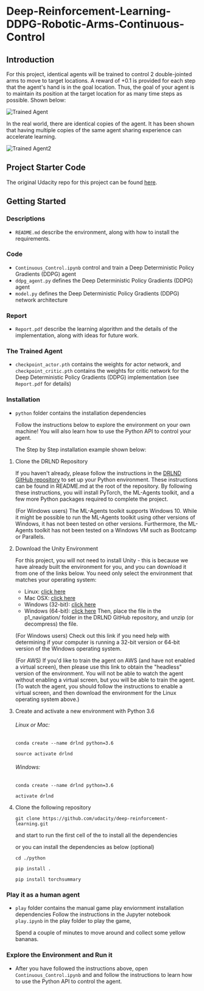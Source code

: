 # Deep-Reinforcement-Learning-DDPG-Robotic-Arms-Continuous-Control

[//]: # (Image References)

[image1]: https://github.com/Unity-Technologies/ml-agents/blob/master/docs/images/reacher.png "Trained Agent"

[image2]: https://github.com/timwu64/Deep-Reinforcement-Learning-DDPG-Robotic-Arms-Continuous-Control/blob/master/images/image8.gif "Trained Agent2"

## Introduction

For this project, identical agents will be trained to control 2 double-jointed arms to move to target locations. A reward of +0.1 is provided for each step that the agent's hand is in the goal location. Thus, the goal of your agent is to maintain its position at the target location for as many time steps as possible. Shown below:

![Trained Agent][image1]

In the real world, there are identical copies of the agent. It has been shown that having multiple copies of the same agent sharing experience can accelerate learning.

![Trained Agent2][image2]

## Project Starter Code

The original Udacity repo for this project can be found [here](https://github.com/udacity/deep-reinforcement-learning/tree/master/p2_continuous-control).

## Getting Started
### Descriptions
- `README.md` describe the environment, along with how to install the requirements.

### Code
- `Continuous_Control.ipynb` control and train a Deep Deterministic Policy Gradients (DDPG) agent
- `ddpg_agent.py` defines the Deep Deterministic Policy Gradients (DDPG) agent
- `model.py` defines the Deep Deterministic Policy Gradients (DDPG) network architecture

### Report
- `Report.pdf` describe the learning algorithm and the details of the implementation, along with ideas for future work.

### The Trained Agent
- `checkpoint_actor.pth` contains the weights for actor network, and `checkpoint_critic.pth` contains the weights for critic network for the Deep Deterministic Policy Gradients (DDPG) implementation (see `Report.pdf` for details)

### Installation
- `python` folder contains the installation dependencies

  Follow the instructions below to explore the environment on your own machine! You will also learn how to use the Python API to control your agent.

  The Step by Step installation example shown below:

1. Clone the DRLND Repository

    If you haven't already, please follow the instructions in the [DRLND GitHub repository](https://github.com/udacity/deep-reinforcement-learning#dependencies) to set up your Python environment. These instructions can be found in README.md at the root of the repository. By following these instructions, you will install PyTorch, the ML-Agents toolkit, and a few more Python packages required to complete the project.

    (For Windows users) The ML-Agents toolkit supports Windows 10. While it might be possible to run the ML-Agents toolkit using other versions of Windows, it has not been tested on other versions. Furthermore, the ML-Agents toolkit has not been tested on a Windows VM such as Bootcamp or Parallels.

2. Download the Unity Environment

    For this project, you will not need to install Unity - this is because we have already built the environment for you, and you can download it from one of the links below. You need only select the environment that matches your operating system:

      - Linux: [click here](https://s3-us-west-1.amazonaws.com/udacity-drlnd/P1/Banana/Banana_Linux.zip)
      - Mac OSX: [click here](https://s3-us-west-1.amazonaws.com/udacity-drlnd/P1/Banana/Banana.app.zip)
      - Windows (32-bit): [click here](https://s3-us-west-1.amazonaws.com/udacity-drlnd/P1/Banana/Banana_Windows_x86.zip)
      - Windows (64-bit): [click here](https://s3-us-west-1.amazonaws.com/udacity-drlnd/P1/Banana/Banana_Windows_x86_64.zip)
      Then, place the file in the p1_navigation/ folder in the DRLND GitHub repository, and unzip (or decompress) the file.

    (For Windows users) Check out this link if you need help with determining if your computer is running a 32-bit version or 64-bit version of the Windows operating system.

    (For AWS) If you'd like to train the agent on AWS (and have not enabled a virtual screen), then please use this link to obtain the "headless" version of the environment. You will not be able to watch the agent without enabling a virtual screen, but you will be able to train the agent. (To watch the agent, you should follow the instructions to enable a virtual screen, and then download the environment for the Linux operating system above.)

3. Create and activate a new environment with Python 3.6
    
     ###### Linux or Mac:
     
      `conda create --name drlnd python=3.6`
      
      `source activate drlnd`

     ###### Windows:

      `conda create --name drlnd python=3.6`
      
      `activate drlnd`

4. Clone the following repository 

    `git clone https://github.com/udacity/deep-reinforcement-learning.git`

    and start to run the first cell of the  to install all the dependencies

    or you can install the dependencies as below (optional)
   
   `cd ./python`
   
   `pip install .`

   `pip install torchsummary`

### Play it as a human agent
- `play` folder contains the manual game play enviornment installation dependencies
  Follow the instructions in the Jupyter notebook `play.ipynb` in the play folder to play the game, 

  Spend a couple of minutes to move around and collect some yellow bananas.

### Explore the Environment and Run it
- After you have followed the instructions above, open `Continuous_Control.ipynb` and and follow the instructions to learn how to use the Python API to control the agent.


